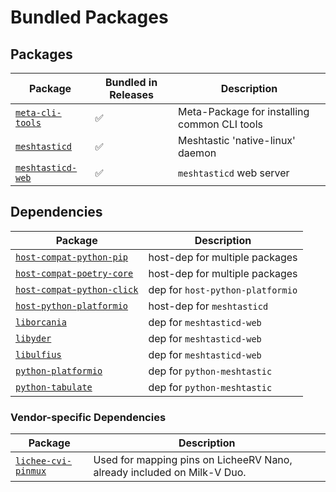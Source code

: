 # Bundled Packages

## Packages

| Package                                                                     | Bundled in Releases | Description                                  |
| --------------------------------------------------------------------------- | ------------------- | -------------------------------------------- |
| [`meta-cli-tools`](/package/meta-cli-tools)                                 | ✅                  | Meta-Package for installing common CLI tools |
| [`meshtasticd`](/package/meshtasticd)                                       | ✅                  | Meshtastic 'native-linux' daemon             |
| [`meshtasticd-web`](/package/meshtasticd-web)                               | ✅                  | `meshtasticd` web server                     |

## Dependencies

| Package                                                           | Description                         |
| ----------------------------------------------------------------- | ----------------------------------- |
| [`host-compat-python-pip`](/package/compat-python-pip)            | host-dep for multiple packages      |
| [`host-compat-poetry-core`](/package/compat-python-poetry-core)   | host-dep for multiple packages      |
| [`host-compat-python-click`](/package/compat-python-click)        | dep for `host-python-platformio`    |
| [`host-python-platformio`](/package/python-platformio)            | host-dep for `meshtasticd`          |
| [`liborcania`](/package/liborcania)                               | dep for `meshtasticd-web`           |
| [`libyder`](/package/libyder)                                     | dep for `meshtasticd-web`           |
| [`libulfius`](/package/libulfius)                                 | dep for `meshtasticd-web`           |
| [`python-platformio`](/package/python-platformio)                 | dep for `python-meshtastic`         |
| [`python-tabulate`](/package/python-tabulate)                     | dep for `python-meshtastic`         |

### Vendor-specific Dependencies

| Package                                           | Description                                                             |
| ------------------------------------------------- | ----------------------------------------------------------------------- |
| [`lichee-cvi-pinmux`](/package/lichee-cvi-pinmux) | Used for mapping pins on LicheeRV Nano, already included on Milk-V Duo. |
